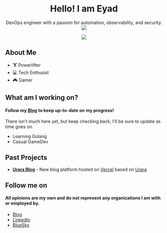 <h1 align="center">Hello! I am Eyad</h1>
<p align="center">DevOps engineer with a passion for automation, observability, and security. 
  <img align="center" src="https://github-readme-stats.vercel.app/api/?username=iameyad&show_icons=true&include_all_commits=true&count_private=true&theme=dracula&hide_border=true"></img>
</p>
<p align="center"><img align="center" src="https://skillicons.dev/icons?i=python,bash,django,docker,jenkins,kubernetes,vim,linux,aws"></img></p>


## About Me
 - :weight_lifting: Powerlifter
 - :computer: Tech Enthusist
 - 🎮 Gamer

## What am I working on?
#### Follow my [Blog](https://iameyad.dev) to keep up-to-date on my progress!
<p>There isn't much here yet, but keep checking back, I'll be sure to update as time goes on.</p>

- Learning Golang
- Casual GameDev

## Past Projects
<ul>
  <li><b><a href="https://github.com/IAmEyad/blog">Urara Blog</a></b> - New blog platform hosted on <a href=https://vercel.com/>Vercel</a> based on <a href="https://github.com/importantimport/urara/">Urara </a></li>
</ul>

## Follow me on
#### All opinions are my own and do not represent any organizations I am with or employed by.

<ul>
  <li><a href="https://iameyad.dev">Blog</a></li>
  <li><a href="https://www.linkedin.com/in/iameyad/">LinkedIn</a></li>
  <li><a href="https://bsky.app/profile/iameyad.dev">BlueSky</a></li>
</ul>
